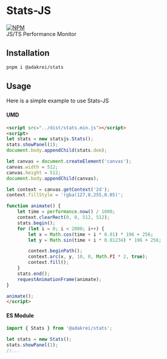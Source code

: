 # Stats-JS
[![NPM](https://img.shields.io/npm/v/@adakrei/stats.svg)](https://www.npmjs.com/package/@adakrei/stats)  
JS/TS Performance Monitor

## Installation
```bash
pnpm i @adakrei/stats
```

## Usage
Here is a simple example to use Stats-JS

#### UMD
```html
<script src="../dist/stats.min.js"></script>
<script>
let stats = new statsjs.Stats();
stats.showPanel(1);
document.body.appendChild(stats.dom);

let canvas = document.createElement('canvas');
canvas.width = 512;
canvas.height = 512;
document.body.appendChild(canvas);

let context = canvas.getContext('2d');
context.fillStyle = 'rgba(127,0,255,0.05)';

function animate() {
    let time = performance.now() / 1000;
    context.clearRect(0, 0, 512, 512);
    stats.begin();
    for (let i = 0; i < 2000; i++) {
        let x = Math.cos(time + i * 0.01) * 196 + 256;
        let y = Math.sin(time + i * 0.01234) * 196 + 256;

        context.beginPath();
        context.arc(x, y, 10, 0, Math.PI * 2, true);
        context.fill();
    }
    stats.end();
    requestAnimationFrame(animate);
}

animate();
</script>
```

#### ES Module
```ts
import { Stats } from '@adakrei/stats';

let stats = new Stats();
stats.showPanel(1);
//...
```
